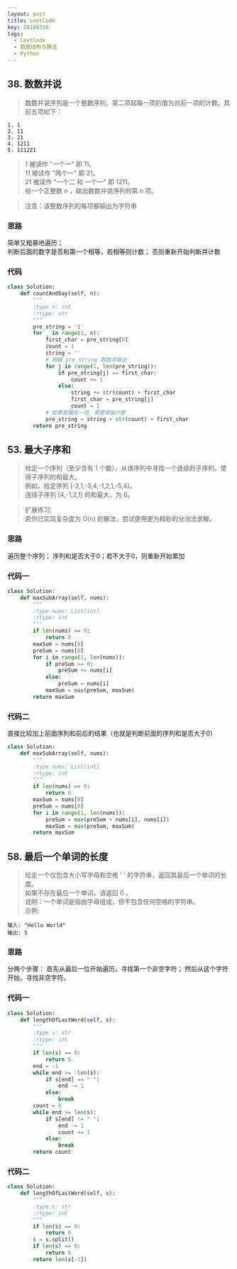 ```yaml
---
layout: post
title: LeetCode
key: 20180316
tags: 
  - LeetCode
  - 数据结构与算法
  - Python
---
```


## 38. 数数并说
> 数数并说序列是一个整数序列，第二项起每一项的值为对前一项的计数，其前五项如下：
```
1. 1
2. 11
3. 21
4. 1211
5. 111221
```
> 1 被读作 "一个一" 即 11。  
> 11 被读作  "两个一" 即 21。  
> 21 被读作  "一个二 和 一个一" 即 1211。  
> 给一个正整数 n ，输出数数并说序列的第 n 项。 

> 注意：该整数序列的每项都输出为字符串  

### 思路
简单又粗暴地遍历；  
判断后面的数字是否和第一个相等，若相等则计数；
否则重新开始判断并计数

### 代码

```python
class Solution:
    def countAndSay(self, n):
        """
        :type n: int
        :rtype: str
        """
        pre_string = '1'
        for _ in range(1, n):
            first_char = pre_string[0]
            count = 1
            string = ''
            # 根据 pre_string 数数并输出
            for j in range(1, len(pre_string)):
                if pre_string[j] == first_char:
                    count += 1
                else:
                    string += str(count) + first_char
                    first_char = pre_string[j]
                    count = 1
            # 如果是最后一组，需要单独计数
            pre_string = string + str(count) + first_char
        return pre_string
```

## 53. 最大子序和
> 给定一个序列（至少含有 1 个数），从该序列中寻找一个连续的子序列，使得子序列的和最大。  
> 例如，给定序列 [-2,1,-3,4,-1,2,1,-5,4]，  
> 连续子序列 [4,-1,2,1] 的和最大，为 6。  

> 扩展练习:  
> 若你已实现复杂度为 O(n) 的解法，尝试使用更为精妙的分治法求解。

### 思路
遍历整个序列；
序列和是否大于0；若不大于0，则重新开始累加

### 代码一
```python
class Solution:
    def maxSubArray(self, nums):
        """
        :type nums: List[int]
        :rtype: int
        """
        if len(nums) == 0:
            return 0
        maxSum = nums[0]
        preSum = nums[0]
        for i in range(1, len(nums)):
            if preSum >= 0:
                preSum += nums[i]           
            else:
                preSum = nums[i]     
            maxSum = max(preSum, maxSum)
        return maxSum 
```

### 代码二
直接比较加上前面序列和前后的结果（也就是判断前面的序列和是否大于0）

```python
class Solution:
    def maxSubArray(self, nums):
        """
        :type nums: List[int]
        :rtype: int
        """
        if len(nums) == 0:
            return 0
        maxSum = nums[0]
        preSum = nums[0]
        for i in range(1, len(nums)):
            preSum = max(preSum + nums[i], nums[i])    
            maxSum = max(preSum, maxSum)
        return maxSum   
```

## 58. 最后一个单词的长度

> 给定一个仅包含大小写字母和空格 ' ' 的字符串，返回其最后一个单词的长度。  
> 如果不存在最后一个单词，请返回 0 。  
> 说明：一个单词是指由字母组成，但不包含任何空格的字符串。  
> 示例:
```
输入: "Hello World"
输出: 5
```

### 思路
分两个步骤：
首先从最后一位开始遍历，寻找第一个非空字符；
然后从这个字符开始，寻找非空字符。

### 代码一
```python
class Solution:
    def lengthOfLastWord(self, s):
        """
        :type s: str
        :rtype: int
        """
        if len(s) == 0:
            return 0
        end = -1
        while end >= -len(s):
            if s[end] == " ":
                end -= 1
            else:
                break
        count = 0
        while end >= len(s):
            if s[end] != " ":
                end -= 1
                count += 1
            else:
                break
        return count
```

### 代码二
```python
class Solution:
    def lengthOfLastWord(self, s):
        """
        :type s: str
        :rtype: int
        """
        if len(s) == 0:
            return 0
        s = s.split()
        if len(s) == 0:
            return 0
        return len(s[-1])
```
